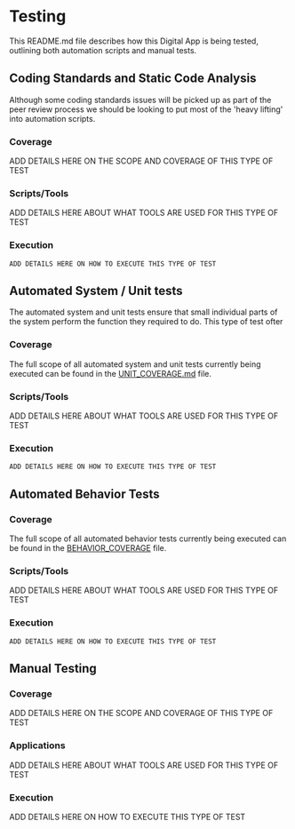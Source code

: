 # Testing

This README.md file describes how this Digital App is being tested, outlining both automation scripts and manual tests.

## Coding Standards and Static Code Analysis

Although some coding standards issues will be picked up as part of the peer review process we should be looking to put most of the 'heavy lifting' into automation scripts.

### Coverage
ADD DETAILS HERE ON THE SCOPE AND COVERAGE OF THIS TYPE OF TEST

### Scripts/Tools
ADD DETAILS HERE ABOUT WHAT TOOLS ARE USED FOR THIS TYPE OF TEST

### Execution
```
ADD DETAILS HERE ON HOW TO EXECUTE THIS TYPE OF TEST
```

## Automated System / Unit tests

The automated system and unit tests ensure that small individual parts of the system perform the function they required to do. This type of test ofter 

### Coverage
The full scope of all automated system and unit tests currently being executed can be found in the [UNIT_COVERAGE.md](UNIT_COVERAGE.md) file.

### Scripts/Tools
ADD DETAILS HERE ABOUT WHAT TOOLS ARE USED FOR THIS TYPE OF TEST

### Execution
```
ADD DETAILS HERE ON HOW TO EXECUTE THIS TYPE OF TEST
```


## Automated Behavior Tests

### Coverage
The full scope of all automated behavior tests currently being executed can be found in the [BEHAVIOR_COVERAGE](BEHAVIOR_COVERAGE.md) file.

### Scripts/Tools
ADD DETAILS HERE ABOUT WHAT TOOLS ARE USED FOR THIS TYPE OF TEST

### Execution
```
ADD DETAILS HERE ON HOW TO EXECUTE THIS TYPE OF TEST
```

## Manual Testing

### Coverage
ADD DETAILS HERE ON THE SCOPE AND COVERAGE OF THIS TYPE OF TEST

### Applications
ADD DETAILS HERE ABOUT WHAT TOOLS ARE USED FOR THIS TYPE OF TEST

### Execution
ADD DETAILS HERE ON HOW TO EXECUTE THIS TYPE OF TEST
